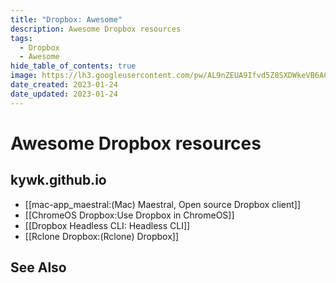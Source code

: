 ```yaml
---
title: "Dropbox: Awesome"
description: Awesome Dropbox resources
tags:
  - Dropbox
  - Awesome
hide_table_of_contents: true
image: https://lh3.googleusercontent.com/pw/AL9nZEUA9Ifvd5Z8SXDWkeVB6AC4MPGwnXaL6kBXNPoXwOQQ2jOcZ1Jw_0p8TKK8C3ZX0e67_FOY15eDrm7aaXSQJcKtoUzC80SAQEHsaBy6qS2AqNNs5VUFNXBKm439y_1wkvmDl-PnL8ReojnIumNlEvOXBg=w800-no?authuser=0
date_created: 2023-01-24
date_updated: 2023-01-24
---
```


# Awesome Dropbox resources

## kywk.github.io

- [[mac-app_maestral:(Mac) Maestral, Open source Dropbox client]]
- [[ChromeOS Dropbox:Use Dropbox in ChromeOS]]
- [[Dropbox Headless CLI: Headless CLI]]
- [[Rclone Dropbox:(Rclone) Dropbox]]

## See Also
